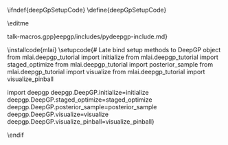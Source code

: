 \ifndef{deepGpSetupCode}
\define{deepGpSetupCode}

\editme

talk-macros.gpp}eepgp/includes/pydeepgp-include.md}

\installcode{mlai}
\setupcode{# Late bind setup methods to DeepGP object
from mlai.deepgp_tutorial import initialize
from mlai.deepgp_tutorial import staged_optimize
from mlai.deepgp_tutorial import posterior_sample
from mlai.deepgp_tutorial import visualize
from mlai.deepgp_tutorial import visualize_pinball

import deepgp
deepgp.DeepGP.initialize=initialize
deepgp.DeepGP.staged_optimize=staged_optimize
deepgp.DeepGP.posterior_sample=posterior_sample
deepgp.DeepGP.visualize=visualize
deepgp.DeepGP.visualize_pinball=visualize_pinball}

\endif
